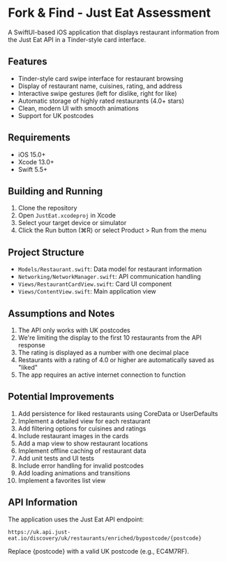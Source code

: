 # Fork & Find - Just Eat Assessment

A SwiftUI-based iOS application that displays restaurant information from the Just Eat API in a Tinder-style card interface.

## Features

- Tinder-style card swipe interface for restaurant browsing
- Display of restaurant name, cuisines, rating, and address
- Interactive swipe gestures (left for dislike, right for like)
- Automatic storage of highly rated restaurants (4.0+ stars)
- Clean, modern UI with smooth animations
- Support for UK postcodes

## Requirements

- iOS 15.0+
- Xcode 13.0+
- Swift 5.5+

## Building and Running

1. Clone the repository
2. Open `JustEat.xcodeproj` in Xcode
3. Select your target device or simulator
4. Click the Run button (⌘R) or select Product > Run from the menu

## Project Structure

- `Models/Restaurant.swift`: Data model for restaurant information
- `Networking/NetworkManager.swift`: API communication handling
- `Views/RestaurantCardView.swift`: Card UI component
- `Views/ContentView.swift`: Main application view

## Assumptions and Notes

1. The API only works with UK postcodes
2. We're limiting the display to the first 10 restaurants from the API response
3. The rating is displayed as a number with one decimal place
4. Restaurants with a rating of 4.0 or higher are automatically saved as "liked"
5. The app requires an active internet connection to function

## Potential Improvements

1. Add persistence for liked restaurants using CoreData or UserDefaults
2. Implement a detailed view for each restaurant
3. Add filtering options for cuisines and ratings
4. Include restaurant images in the cards
5. Add a map view to show restaurant locations
6. Implement offline caching of restaurant data
7. Add unit tests and UI tests
8. Include error handling for invalid postcodes
9. Add loading animations and transitions
10. Implement a favorites list view

## API Information

The application uses the Just Eat API endpoint:
```
https://uk.api.just-eat.io/discovery/uk/restaurants/enriched/bypostcode/{postcode}
```

Replace {postcode} with a valid UK postcode (e.g., EC4M7RF). 